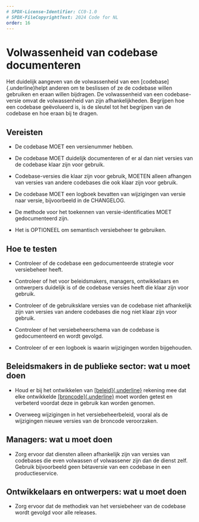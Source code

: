 ```yaml
---
# SPDX-License-Identifier: CC0-1.0
# SPDX-FileCopyrightText: 2024 Code for NL
order: 16
---
```


# Volwassenheid van codebase documenteren

Het duidelijk aangeven van de volwassenheid van een [codebase]{.underline}helpt anderen om te beslissen of ze de codebase willen gebruiken en eraan willen bijdragen. De volwassenheid van een codebase-versie omvat de volwassenheid van zijn afhankelijkheden. Begrijpen hoe een codebase geëvolueerd is, is de sleutel tot het begrijpen van de codebase en hoe eraan bij te dragen.

## Vereisten

-   De codebase MOET een versienummer hebben.

-   De codebase MOET duidelijk documenteren of er al dan niet versies van de codebase klaar zijn voor gebruik.

-   Codebase-versies die klaar zijn voor gebruik, MOETEN alleen afhangen van versies van andere codebases die ook klaar zijn voor gebruik.

-   De codebase MOET een logboek bevatten van wijzigingen van versie naar versie, bijvoorbeeld in de CHANGELOG.

-   De methode voor het toekennen van versie-identificaties MOET gedocumenteerd zijn.

-   Het is OPTIONEEL om semantisch versiebeheer te gebruiken.

## Hoe te testen

-   Controleer of de codebase een gedocumenteerde strategie voor versiebeheer heeft.

-   Controleer of het voor beleidsmakers, managers, ontwikkelaars en ontwerpers duidelijk is of de codebase versies heeft die klaar zijn voor gebruik.

-   Controleer of de gebruiksklare versies van de codebase niet afhankelijk zijn van versies van andere codebases die nog niet klaar zijn voor gebruik.

-   Controleer of het versiebeheerschema van de codebase is gedocumenteerd en wordt gevolgd.

-   Controleer of er een logboek is waarin wijzigingen worden bijgehouden.

## Beleidsmakers in de publieke sector: wat u moet doen

-   Houd er bij het ontwikkelen van [[beleid]{.underline}][1] rekening mee dat elke ontwikkelde [[broncode]{.underline}][2] moet worden getest en verbeterd voordat deze in gebruik kan worden genomen.

-   Overweeg wijzigingen in het versiebeheerbeleid, vooral als de wijzigingen nieuwe versies van de broncode veroorzaken.

## Managers: wat u moet doen

-   Zorg ervoor dat diensten alleen afhankelijk zijn van versies van codebases die even volwassen of volwassener zijn dan de dienst zelf. Gebruik bijvoorbeeld geen bètaversie van een codebase in een productieservice.

## Ontwikkelaars en ontwerpers: wat u moet doen

-   Zorg ervoor dat de methodiek van het versiebeheer van de codebase wordt gevolgd voor alle releases.

  [1]: https://standard.publiccode.net/glossary.html#policy
  [2]: https://standard.publiccode.net/glossary.html#source-code
